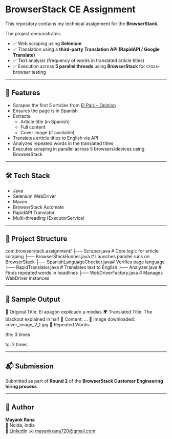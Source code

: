 # BrowserStack CE Assignment

This repository contains my technical assignment for the **BrowserStack**.

The project demonstrates:

- ✅ Web scraping using **Selenium**
- ✅ Translation using a **third-party Translation API (RapidAPI / Google Translate)**
- ✅ Text analysis (frequency of words in translated article titles)
- ✅ Execution across **5 parallel threads** using **BrowserStack** for cross-browser testing

---

## 🚀 Features

- Scrapes the first 5 articles from [El País – Opinion](https://elpais.com/opinion/)
- Ensures the page is in Spanish
- Extracts:
  - Article title (in Spanish)
  - Full content
  - Cover image (if available)
- Translates article titles to English via API
- Analyzes repeated words in the translated titles
- Executes scraping in parallel across 5 browsers/devices using BrowserStack

---

## 🛠 Tech Stack

- Java
- Selenium WebDriver
- Maven
- BrowserStack Automate
- RapidAPI Translator
- Multi-threading (ExecutorService)

---

## 📁 Project Structure

com.browserstack.assignment/
├── Scraper.java # Core logic for article scraping
├── BrowserStackRunner.java # Launches parallel runs on BrowserStack
├── SpanishLanguageChecker.java# Verifies page language
├── RapidTranslator.java # Translates text to English
├── Analyzer.java # Finds repeated words in headlines
├── WebDriverFactory.java # Manages WebDriver instances


---

## 🧪 Sample Output

🔹 Original Title: El apagón explicado a medias
🌍 Translated Title: The blackout explained in half
📄 Content: ...
📸 Image downloaded: cover_image_2_1.jpg
🔁 Repeated Words:

the: 3 times

to: 2 times

---

## 📬 Submission

Submitted as part of **Round 2** of the **BrowserStack Customer Engineering hiring process**.

---

## 👤 Author

**Mayank Rana**  
📍 Noida, India  
🔗 [LinkedIn](https://www.linkedin.com/in/mayank-rana-5a5628310/) 
✉️ mayankrana720@gmail.com

